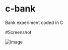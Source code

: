 # c-bank
Bank experiment coded in C

#Screenshot

![image](https://github.com/ayd1ndemirci/c-bank/assets/128159204/98d03b2c-0a81-482a-a08c-9c8fb6507dab)
